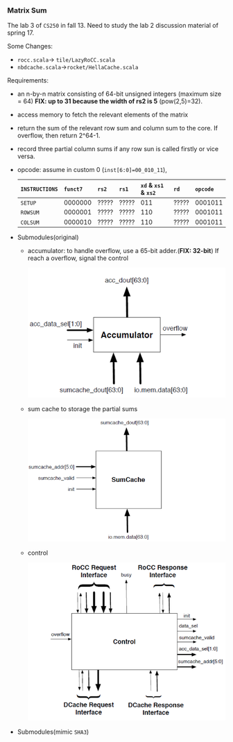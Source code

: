 ### Matrix Sum

The lab 3 of `CS250` in fall 13. Need to study the lab 2 discussion material of spring 17.

Some Changes: 

+ `rocc.scala`-> `tile/LazyRoCC.scala`
+ `nbdcache.scala`->`rocket/HellaCache.scala`

Requirements:

+ an n-by-n matrix consisting of 64-bit unsigned integers (maximum  size = 64) **FIX: up to 31 because the width of rs2 is 5** (pow(2,5)=32).

+ access memory to fetch the relevant elements of the matrix

+ return the sum of the relevant row sum and column sum to the core. If overflow, then return 2^64-1.

+ record three partial column sums if any row sun is called firstly or vice versa.

+ opcode: assume in custom 0 (`inst[6:0]=00_010_11`), 

  | `INSTRUCTIONS` | `funct7` | `rs2` | `rs1` | `xd` \& `xs1` \& `xs2` | `rd`  | `opcode` |
  | -------------- | -------- | ----- | ----- | ---------------------- | ----- | -------- |
  | `SETUP`        | 0000000  | ????? | ????? | 011                    | ????? | 0001011  |
  | `ROWSUM`       | 0000001  | ????? | ????? | 110                    | ????? | 0001011  |
  | `COLSUM`       | 0000010  | ????? | ????? | 110                    | ????? | 0001011  |

+ Submodules(original)

  + accumulator: to handle overflow, use a 65-bit adder.(**FIX: 32-bit**) If reach a overflow, signal the control

    ![accumulator module](./picture/accumulator_module.png)

  + sum cache to storage  the partial sums

    ![sum cache module](./picture/sum_cache_module.png)

  + control

    ![control module](./picture/control_module.png)
    
  
+ Submodules(mimic `SHA3`)